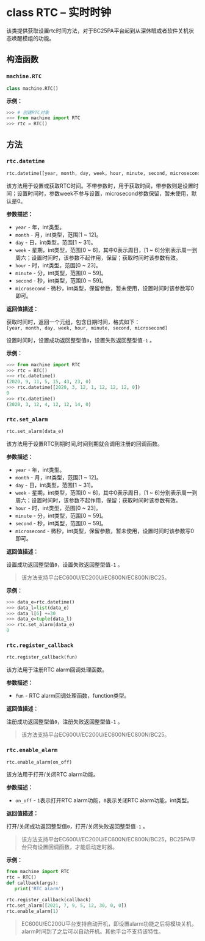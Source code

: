 # class RTC – 实时时钟

该类提供获取设置rtc时间方法，对于BC25PA平台起到从深休眠或者软件关机状态唤醒模组的功能。

## 构造函数

### `machine.RTC`

```python
class machine.RTC()
```

**示例：**

```python
>>> # 创建RTC对象
>>> from machine import RTC
>>> rtc = RTC()
```

## 方法

### `rtc.datetime`

```python
rtc.datetime([year, month, day, week, hour, minute, second, microsecond])
```

该方法用于设置或获取RTC时间。不带参数时，用于获取时间，带参数则是设置时间；设置时间时，参数week不参与设置，microsecond参数保留，暂未使用，默认是0。

**参数描述：**

- `year` -  年，int类型。
- `month` - 月，int类型，范围[1 ~ 12]。
- `day` - 日，int类型，范围[1 ~ 31]。
- `week` - 星期，int类型，范围[0 ~ 6]，其中0表示周日，[1 ~ 6]分别表示周一到周六；设置时间时，该参数不起作用，保留；获取时间时该参数有效。
- `hour` - 时，int类型，范围[0 ~ 23]。
- `minute` - 分，int类型，范围[0 ~ 59]。
- `second` - 秒，int类型，范围[0 ~ 59]。
- `microsecond` - 微秒，int类型，保留参数，暂未使用，设置时间时该参数写0即可。

**返回值描述：**

获取时间时，返回一个元组，包含日期时间，格式如下：<br />`[year, month, day, week, hour, minute, second, microsecond]`

设置时间时，设置成功返回整型值`0`，设置失败返回整型值`-1` 。

**示例：**

```python
>>> from machine import RTC
>>> rtc = RTC()
>>> rtc.datetime()
(2020, 9, 11, 5, 15, 43, 23, 0)
>>> rtc.datetime([2020, 3, 12, 1, 12, 12, 12, 0])
0
>>> rtc.datetime()
(2020, 3, 12, 4, 12, 12, 14, 0)

```

### `rtc.set_alarm`

```python
rtc.set_alarm(data_e)
```

该方法用于设置RTC到期时间,时间到期就会调用注册的回调函数。

**参数描述：**

- `year` -  年，int类型。
- `month` - 月，int类型，范围[1 ~ 12]。
- `day` - 日，int类型，范围[1 ~ 31]。
- `week` - 星期，int类型，范围[0 ~ 6]，其中0表示周日，[1 ~ 6]分别表示周一到周六；设置时间时，该参数不起作用，保留；获取时间时该参数有效。
- `hour` - 时，int类型，范围[0 ~ 23]。
- `minute` - 分，int类型，范围[0 ~ 59]。
- `second` - 秒，int类型，范围[0 ~ 59]。
- `microsecond` - 微秒，int类型，保留参数，暂未使用，设置时间时该参数写0即可。

**返回值描述：**

设置成功返回整型值`0`，设置失败返回整型值`-1` 。

> 该方法支持平台EC600U/EC200U/EC600N/EC800N/BC25。

**示例：**

```python
>>> data_e=rtc.datetime()
>>> data_l=list(data_e)
>>> data_l[6] +=30				
>>> data_e=tuple(data_l)
>>> rtc.set_alarm(data_e)
0
```

### `rtc.register_callback`

```python
rtc.register_callback(fun)
```

该方法用于注册RTC alarm回调处理函数。

**参数描述：**

- `fun` - RTC alarm回调处理函数，function类型。

**返回值描述：**

注册成功返回整型值`0`，注册失败返回整型值`-1` 。

> 该方法支持平台EC600U/EC200U/EC600N/EC800N/BC25。

### `rtc.enable_alarm`

```python
rtc.enable_alarm(on_off)
```

该方法用于打开/关闭RTC alarm功能。

**参数描述：**

- `on_off` - `1`表示打开RTC alarm功能，`0`表示关闭RTC alarm功能，int类型。

**返回值描述：**

打开/关闭成功返回整型值`0`，打开/关闭失败返回整型值`-1` 。

> 该方法支持平台EC600U/EC200U/EC600N/EC800N/BC25，BC25PA平台只有设置回调函数，才能启动定时器。

**示例：**

```python
from machine import RTC
rtc = RTC()
def callback(args):
   print('RTC alarm')

rtc.register_callback(callback)
rtc.set_alarm([2021, 7, 9, 5, 12, 30, 0, 0])
rtc.enable_alarm(1)
```

> EC600U/EC200U平台支持自动开机，即设置alarm功能之后将模块关机，alarm时间到了之后可以自动开机。其他平台不支持该特性。
